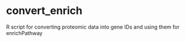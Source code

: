 # convert_enrich
R script for converting proteomic data into gene IDs and using them for enrichPathway

